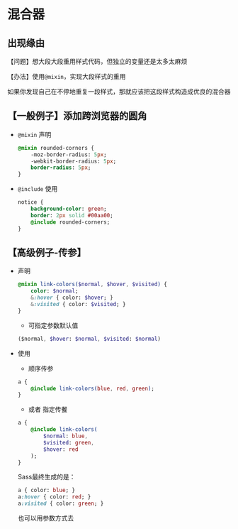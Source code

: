 # 混合器

## 出现缘由

【问题】想大段大段重用样式代码，但独立的变量还是太多太麻烦

【办法】使用`@mixin`，实现大段样式的重用

如果你发现自己在不停地重复一段样式，那就应该把这段样式构造成优良的混合器

## 【一般例子】添加跨浏览器的圆角

- `@mixin` 声明
    ```sass
    @mixin rounded-corners {
        -moz-border-radius: 5px;
        -webkit-border-radius: 5px;
        border-radius: 5px;
    }
    ```
    
- `@include` 使用
    ```sass
    notice {
        background-color: green;
        border: 2px solid #00aa00;
        @include rounded-corners;
    }
    ```
    
## 【高级例子-传参】

- 声明
    ```sass
    @mixin link-colors($normal, $hover, $visited) {
        color: $normal;
        &:hover { color: $hover; }
        &:visited { color: $visited; }
    }
    ```
    - 可指定参数默认值
    ```sass
    ($normal, $hover: $normal, $visited: $normal)
    ```
    
- 使用
    - 顺序传参
    ```sass
    a {
        @include link-colors(blue, red, green);
    }
    ```
    - 或者 指定传餐
    ```sass
    a {
        @include link-colors(
            $normal: blue,
            $visited: green,
            $hover: red
        );
    }
    ```
    Sass最终生成的是：
    ```sass
    a { color: blue; }
    a:hover { color: red; }
    a:visited { color: green; }
    ```
    也可以用参数方式去
    
    